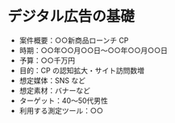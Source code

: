# デジタル広告の基礎

- 案件概要：○○新商品ローンチ CP
- 時期：○○年○○月○○日〜○○年○○月○○日
- 予算：○○千万円
- 目的：CP の認知拡大・サイト訪問数増
- 想定媒体：SNS など
- 想定素材：バナーなど
- ターゲット：40〜50代男性
- 利用する測定ツール：○○
